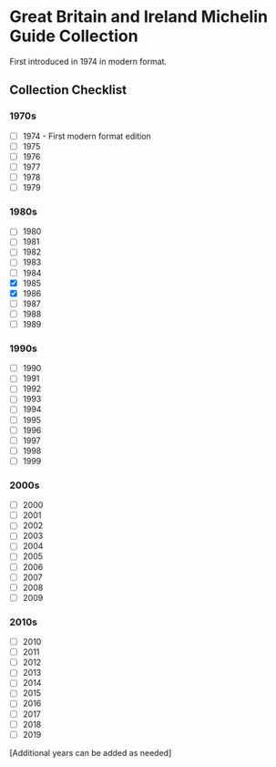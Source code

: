 # Great Britain and Ireland Michelin Guide Collection

First introduced in 1974 in modern format.

## Collection Checklist

### 1970s

- [ ] 1974 - First modern format edition
- [ ] 1975
- [ ] 1976
- [ ] 1977
- [ ] 1978
- [ ] 1979

### 1980s

- [ ] 1980
- [ ] 1981
- [ ] 1982
- [ ] 1983
- [ ] 1984
- [x] 1985
- [x] 1986
- [ ] 1987
- [ ] 1988
- [ ] 1989

### 1990s

- [ ] 1990
- [ ] 1991
- [ ] 1992
- [ ] 1993
- [ ] 1994
- [ ] 1995
- [ ] 1996
- [ ] 1997
- [ ] 1998
- [ ] 1999

### 2000s

- [ ] 2000
- [ ] 2001
- [ ] 2002
- [ ] 2003
- [ ] 2004
- [ ] 2005
- [ ] 2006
- [ ] 2007
- [ ] 2008
- [ ] 2009

### 2010s

- [ ] 2010
- [ ] 2011
- [ ] 2012
- [ ] 2013
- [ ] 2014
- [ ] 2015
- [ ] 2016
- [ ] 2017
- [ ] 2018
- [ ] 2019

[Additional years can be added as needed]
